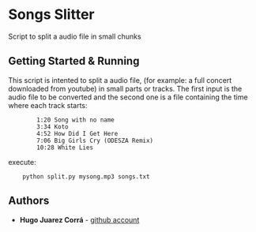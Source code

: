 # Songs Slitter
Script to split a audio file in small chunks 


## Getting Started & Running

This script is intented to split a audio file, (for example: a full concert downloaded from youtube) in small parts or tracks. The first input is the audio file to be converted and the second one is a file containing the time where each track starts:

```
        1:20 Song with no name
        3:34 Koto
        4:52 How Did I Get Here
        7:06 Big Girls Cry (ODESZA Remix)
        10:28 White Lies
````

execute:

```
    python split.py mysong.mp3 songs.txt
```

## Authors
* **Hugo Juarez Corrá** - [github account](https://github.com/hugocorra)
 

